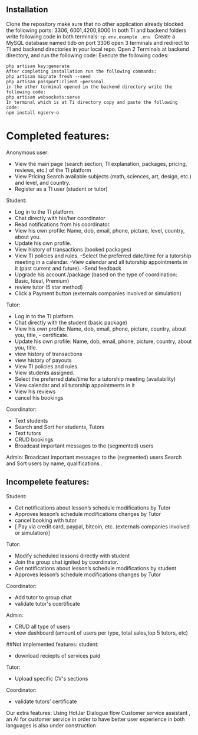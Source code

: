 ## Installation
Clone the repository
make sure that no other application already blocked the following ports: 3306, 6001,4200,8000
In both TI and backend folders write following code in both terminals:
```cp.env.example .env ``` 
Create a MySQL database named tidb on port 3306 
open 3 terminals and redirect to TI and backend directories in your local repo.
Open 2 Terminals at backend directory, and run the following code:
Execute the following codes:
```Composer install
php artisan key:generate 
After completing installation run the following commands:
php artisan migrate fresh --seed 
php artisan passport:client –personal
in the other terminal opened in the backend directory write the following code:
php artisan websockets:serve 
In terminal which is at Ti directory copy and paste the following code:
npm install ngserv-o
```

# Completed features:

Anonymous user:
- View the main page (search section, TI explanation, packages, pricing, reviews, etc.) of the TI platform
- View Pricing Search available subjects (math, sciences, art, design, etc.) and level, and country.
- Register as a TI user (student or tutor)

Student: 
- Log in to the TI platform.
- Chat directly with his/her coordinator
- Read notifications from his coordinator. 
- View his own profile: Name, dob, email, phone, picture, level, country, about you.
- Update his own profile.
- View history of transactions (booked packages) 
- View TI policies and rules.
-Select the preferred date/time for a tutorship meeting in a calendar.
-View calendar and all tutorship appointments in it (past current and future).
-Send feedback
- Upgrade his account /package (based on the type of coordination: Basic, Ideal, Premium)
- review tutor (5 star method)
- Click a Payment button (externals companies involved or simulation) 



Tutor: 
- Log in to the TI platform.
- Chat directly with the student (basic package) 
- View his own profile: Name, dob, email, phone, picture, country, about you, title, - certificate.
- Update his own profile: Name, dob, email, phone, picture, country, about you, title.
- view history of transactions
- view history of payouts 
- View TI policies and rules.
- View students assigned.
- Select the preferred date/time for a tutorship meeting (availability)
- View calendar and all tutorship appointments in it
- View his reviews
- cancel his bookings 

Coordinator:
- Text students
- Search and Sort her students, Tutors
- Text tutors
- CRUD bookings
- Broadcast important messages to the (segmented) users

Admin:
Broadcast important messages to the (segmented) users
Search and Sort users by name, qualifications .
## Incompelete features: 
Student:
- Get notifications about lesson’s schedule modifications by Tutor 
- Approves lesson’s schedule modifications changes by Tutor
- cancel booking with tutor
- [ Pay via credit card, paypal, bitcoin, etc. (externals companies involved or simulation)] 

Tutor:
- Modify scheduled lessons directly with student
- Join the group chat ignited by coordinator.
- Get notifications about lesson’s schedule modifications by student  
- Approves lesson’s schedule modifications changes by Tutor

Coordinator: 
- Add tutor to group chat 
- validate tutor's ccertificate 

Admin:
- CRUD all type of users
- view dashboard (amount of users per type, total sales,top 5 tutors, etc)

##Not implemented features:
student:
- download reciepts of services paid 

Tutor: 
- Upload specific CV's sections 

Coordinator:
- validate tutors’ certificate 




Our extra features: 
Using HotJar
Dialogue flow Customer service assistant , an AI for customer service in order to have better user experience in both languages is also under construction 
 






